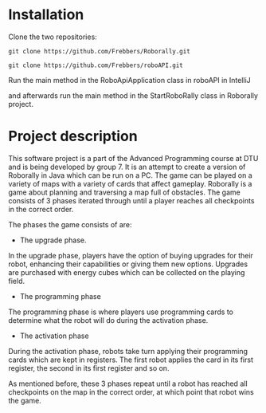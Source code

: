 # Installation
Clone the two repositories:

```git clone https://github.com/Frebbers/Roborally.git```

```git clone https://github.com/Frebbers/roboAPI.git```

Run the main method in the RoboApiApplication class in roboAPI in IntelliJ

and afterwards run the main method in the StartRoboRally class in Roborally project.

#  Project description
This software project is a part of the Advanced Programming course at DTU and is being developed by group 7. 
It is an attempt to create a version of Roborally in Java which can be run on a PC. 
The game can be played on a variety of maps with a variety of cards that affect gameplay.
Roborally is a game about planning and traversing a map full of obstacles. 
The game consists of 3 phases iterated through until a player reaches all checkpoints in the correct order.

The phases the game consists of are:
* The upgrade phase.

In the upgrade phase, players have the option of buying upgrades for their robot, 
enhancing their capabilities or giving them new options. Upgrades are
purchased with energy cubes which can be collected on the playing field.

* The programming phase

The programming phase is where players use programming cards to determine 
what the robot will do during the activation phase.

- The activation phase

During the activation phase, robots take turn applying their programming cards 	which are kept in registers.
The first robot applies the card in its first register, the second in its first register and so on.

As mentioned before, these 3 phases repeat until a robot has reached all checkpoints on the map in the correct order, at which point that robot wins the game.